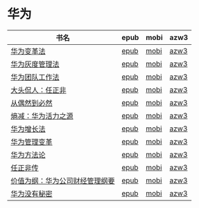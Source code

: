 # 华为

| 书名 | epub | mobi | azw3 |
| --- | --- | --- | --- |
| [华为变革法](http://ct.dalanmei.com/f/31084289-771231281-bc0362) | [epub](http://ct.dalanmei.com/f/31084289-771231281-bc0362) | [mobi](http://ct.dalanmei.com/f/31084289-771246680-5bf733) | [azw3](http://ct.dalanmei.com/f/31084289-771236327-e8a4a8) |
| [华为灰度管理法](http://ct.dalanmei.com/f/31084289-771231510-b1bff8) | [epub](http://ct.dalanmei.com/f/31084289-771231510-b1bff8) | [mobi](http://ct.dalanmei.com/f/31084289-771246783-de7907) | [azw3](http://ct.dalanmei.com/f/31084289-771236475-ed42c7) |
| [华为团队工作法](http://ct.dalanmei.com/f/31084289-771231930-c93ba7) | [epub](http://ct.dalanmei.com/f/31084289-771231930-c93ba7) | [mobi](http://ct.dalanmei.com/f/31084289-771247053-74df88) | [azw3](http://ct.dalanmei.com/f/31084289-771236746-86d84e) |
| [大头侃人：任正非](http://ct.dalanmei.com/f/31084289-570152914-983d6d) | [epub](http://ct.dalanmei.com/f/31084289-570152914-983d6d) | [mobi](http://ct.dalanmei.com/f/31084289-570357863-19c3f7) | [azw3](http://ct.dalanmei.com/f/31084289-571406149-09abf8) |
| [从偶然到必然](http://ct.dalanmei.com/f/31084289-571732273-636ba3) | [epub](http://ct.dalanmei.com/f/31084289-571732273-636ba3) | [mobi](http://ct.dalanmei.com/f/31084289-572016908-194d29) | [azw3](http://ct.dalanmei.com/f/31084289-572083434-36801b) |
| [熵减：华为活力之源](http://ct.dalanmei.com/f/31084289-571731148-b1da0e) | [epub](http://ct.dalanmei.com/f/31084289-571731148-b1da0e) | [mobi](http://ct.dalanmei.com/f/31084289-572067387-b2b6fd) | [azw3](http://ct.dalanmei.com/f/31084289-572086055-76d40a) |
| [华为增长法](http://ct.dalanmei.com/f/31084289-571723071-ea6b7c) | [epub](http://ct.dalanmei.com/f/31084289-571723071-ea6b7c) | [mobi](http://ct.dalanmei.com/f/31084289-572112718-16c938) | [azw3](http://ct.dalanmei.com/f/31084289-572116970-5c8769) |
| [华为管理变革](http://ct.dalanmei.com/f/31084289-571556104-a53097) | [epub](http://ct.dalanmei.com/f/31084289-571556104-a53097) | [mobi](http://ct.dalanmei.com/f/31084289-571912565-ef3e93) | [azw3](http://ct.dalanmei.com/f/31084289-572203327-2881d9) |
| [华为方法论](http://ct.dalanmei.com/f/31084289-571621713-b38fcb) | [epub](http://ct.dalanmei.com/f/31084289-571621713-b38fcb) | [mobi](http://ct.dalanmei.com/f/31084289-571732307-4acc60) | [azw3](http://ct.dalanmei.com/f/31084289-571911308-4e62fa) |
| [任正非传](http://ct.dalanmei.com/f/31084289-571517576-8a7f58) | [epub](http://ct.dalanmei.com/f/31084289-571517576-8a7f58) | [mobi](http://ct.dalanmei.com/f/31084289-571778248-b790d6) | [azw3](http://ct.dalanmei.com/f/31084289-571923434-6baccd) |
| [价值为纲：华为公司财经管理纲要](http://ct.dalanmei.com/f/31084289-571582899-bf8a90) | [epub](http://ct.dalanmei.com/f/31084289-571582899-bf8a90) | [mobi](http://ct.dalanmei.com/f/31084289-571736290-31e312) | [azw3](http://ct.dalanmei.com/f/31084289-571856371-00a2b5) |
| [华为没有秘密](http://ct.dalanmei.com/f/31084289-571500859-6b594f) | [epub](http://ct.dalanmei.com/f/31084289-571500859-6b594f) | [mobi](http://ct.dalanmei.com/f/31084289-571775247-caa517) | [azw3](http://ct.dalanmei.com/f/31084289-571875204-9f92e4) |
